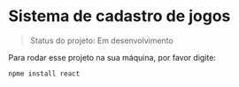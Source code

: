 # Sistema de cadastro de jogos

>Status do projeto: Em desenvolvimento

Para rodar esse projeto na sua máquina, por favor digite:

```
npme install react

```
